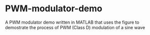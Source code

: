 # PWM-modulator-demo
A PWM modulator demo written in MATLAB that uses the figure to demostrate the process of PWM (Class D) modulation of a sine wave
